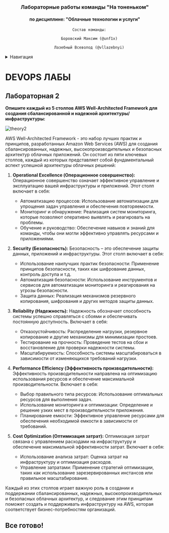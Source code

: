 <a name="Вернуться в начало"></a>

<div align="center">

  <h3>Лабораторные работы команды "На тоненьком"</h3>
  <h4>по дисциплине: "Облачные технологии и услуги"</h4>

<div align="center">
  
```
    Состав команды:
  
    Боровский Максим (@unf1x)
    
    Лазебный Всеволод (@vllazebnyi)
```

<div align="left">


<details>
  <summary> Навигация </summary>
  <ol>
    <li>
      <a href="#DEVOPS ЛАБЫ">EXAM ЛАБЫ</a>
      <ul>
        <li><a href="#Лабораторная 2">Лабораторная 2</a></li>
      </ul>
    </li>
  </ol>
</details>


<a name="DEVOPS ЛАБЫ"></a>
# DEVOPS ЛАБЫ

<a name="Лабораторная 1"></a>
## Лабораторная 2


**Опишите каждый из 5 столпов AWS Well-Architected Framework для создания сбалансированной и надежной архитектуры/инфраструктуры:**

![theory2](https://github.com/VsevolodLazebnyi/cloud-ict-2023/blob/main/add/theory2.png)

AWS Well-Architected Framework - это набор лучших практик и принципов, разработанных Amazon Web Services (AWS) для создания сбалансированных, надежных, высокопроизводительных и безопасных архитектур облачных приложений. Он состоит из пяти ключевых столпов, каждый из которых представляет собой фундаментальный аспект успешной архитектуры облачных решений:

1. **Operational Excellence (Операционное совершенство):**
   Операционное совершенство означает эффективное управление и эксплуатацию вашей инфраструктуры и приложений. Этот столп включает в себя:
   - Автоматизацию процессов: Использование автоматизации для упрощения задач управления и обеспечения повторяемости.
   - Мониторинг и обнаружение: Реализация систем мониторинга, которые позволяют оперативно выявлять и реагировать на проблемы.
   - Обучение и руководство: Обеспечение навыков и знаний для команды, чтобы они могли эффективно управлять ресурсами и приложениями.

2. **Security (Безопасность):**
   Безопасность – это обеспечение защиты данных, приложений и инфраструктуры. Этот столп включает в себя:
   - Использование наилучших практик безопасности: Применение принципов безопасности, таких как шифрование данных, контроль доступа и т.д.
   - Автоматизация безопасности: Использование инструментов и сервисов для автоматизации мониторинга и реагирования на угрозы безопасности.
   - Защита данных: Реализация механизмов резервного копирования, шифрования и других методов защиты данных.

3. **Reliability (Надежность):**
   Надежность обозначает способность системы успешно справляться с сбоями и обеспечивать постоянную доступность. Включает в себя:
   - Отказоустойчивость: Распределение нагрузки, резервное копирование и другие механизмы для минимизации простоев.
   - Тестирование на прочность: Проведение тестов на сбои и восстановление для проверки надежности системы.
   - Масштабируемость: Способность системы масштабироваться в зависимости от изменяющихся требований нагрузки.

4. **Performance Efficiency (Эффективность производительности):**
   Эффективность производительности направлена на оптимизацию использования ресурсов и обеспечение максимальной производительности. Включает в себя:
   - Выбор правильного типа ресурсов: Использование оптимальных ресурсов для выполнения задач.
   - Использование мониторинга и оптимизации: Определение и решение узких мест в производительности приложения.
   - Планирование емкости: Эффективное управление ресурсами для обеспечения необходимой емкости в зависимости от требований.

5. **Cost Optimization (Оптимизация затрат):**
   Оптимизация затрат связана с управлением расходами на инфраструктуру и обеспечение максимальной эффективности затрат. Включает в себя:
   - Использование анализа затрат: Оценка затрат на инфраструктуру и оптимизация расходов.
   - Управление затратами: Применение стратегий оптимизации, таких как использование зарезервированных инстансов или правильное масштабирование.

Каждый из этих столпов играет важную роль в создании и поддержании сбалансированных, надежных, высокопроизводительных и безопасных облачных архитектур, и следование этим принципам поможет создать и поддерживать инфраструктуру на AWS, которая соответствует бизнес-потребностям организаций.

## Все готово!
